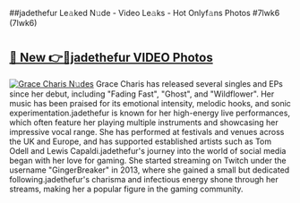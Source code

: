 ##jadethefur Le𝚊ked N𝚞de - Video Le𝚊ks - Hot Onlyf𝚊ns Photos #7lwk6 (7lwk6)

# <h2><a href="https://mediaupload.pro?title=jadethefur&ref=9FEB">🔗 New 👉🔴jadethefur VIDEO Photos</a></h2>

[![Grace Charis N𝚞des](https://i.imgur.com/rIISA9y.gif)](https://mediaupload.pro?title=jadethefur&ref=9FEB)
Grace Charis has released several singles and EPs since her debut, including "Fading Fast", "Ghost", and "Wildflower". Her music has been praised for its emotional intensity, melodic hooks, and sonic experimentation.jadethefur is known for her high-energy live performances, which often feature her playing multiple instruments and showcasing her impressive vocal range. She has performed at festivals and venues across the UK and Europe, and has supported established artists such as Tom Odell and Lewis Capaldi.jadethefur's journey into the world of social media began with her love for gaming. She started streaming on Twitch under the username "GingerBreaker" in 2013, where she gained a small but dedicated following.jadethefur's charisma and infectious energy shone through her streams, making her a popular figure in the gaming community.